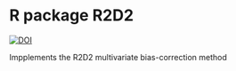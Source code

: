 # R package R2D2

[![DOI](https://zenodo.org/badge/DOI/10.5281/zenodo.3775979.svg)](https://doi.org/10.5281/zenodo.3775979)

Impplements the R2D2 multivariate bias-correction method

